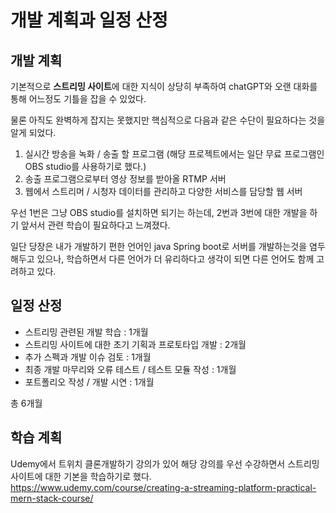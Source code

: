 # 개발 계획과 일정 산정

## 개발 계획

기본적으로 **스트리밍 사이트**에 대한 지식이 상당히 부족하여 chatGPT와 오랜 대화를 통해 어느정도 기틀을 잡을 수 있었다.

물론 아직도 완벽하게 잡지는 못했지만 핵심적으로 다음과 같은 수단이 필요하다는 것을 알게 되었다.

1. 실시간 방송을 녹화 / 송출 할 프로그램 (해당 프로젝트에서는 일단 무료 프로그램인 OBS studio를 사용하기로 했다.)
2. 송출 프로그램으로부터 영상 정보를 받아올 RTMP 서버
3. 웹에서 스트리머 / 시청자 데이터를 관리하고 다양한 서비스를 담당할 웹 서버

우선 1번은 그냥 OBS studio를 설치하면 되기는 하는데, 2번과 3번에 대한 개발을 하기 앞서서 관련 학습이 필요하다고 느껴졌다.

일단 당장은 내가 개발하기 편한 언어인 java Spring boot로 서버를 개발하는것을 염두해두고 있으나, 학습하면서 다른 언어가 더 유리하다고 생각이 되면 다른 언어도 함께 고려하고 있다.

## 일정 산정

- 스트리밍 관련된 개발 학습 : 1개월
- 스트리밍 사이트에 대한 초기 기획과 프로토타입 개발 : 2개월
- 추가 스펙과 개발 이슈 검토 : 1개월
- 최종 개발 마무리와 오류 테스트 / 테스트 모듈 작성 : 1개월
- 포트폴리오 작성 / 개발 시연 : 1개월

총 6개월


## 학습 계획

Udemy에서 트위치 클론개발하기 강의가 있어 해당 강의를 우선 수강하면서 스트리밍 사이트에 대한 기본을 학습하기로 했다.
https://www.udemy.com/course/creating-a-streaming-platform-practical-mern-stack-course/